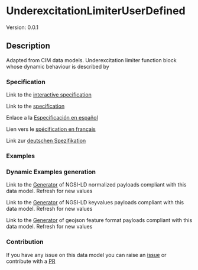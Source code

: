 # UnderexcitationLimiterUserDefined
Version: 0.0.1

## Description 

Adapted from CIM data models. Underexcitation limiter function block whose dynamic behaviour is described by
### Specification

Link to the [interactive specification](https://swagger.lab.fiware.org/?url=https://raw.githubusercontent.com/smart-data-models/dataModel.EnergyCIM/master/UnderexcitationLimiterUserDefined/swagger.yaml)

Link to the [specification](https://github.com/smart-data-models/dataModel.EnergyCIM/blob/master/UnderexcitationLimiterUserDefined/doc/spec.md)

Enlace a la [Especificación en español](https://github.com/smart-data-models/dataModel.EnergyCIM/blob/master/UnderexcitationLimiterUserDefined/doc/spec_ES.md)

Lien vers le [spécification en français](https://github.com/smart-data-models/dataModel.EnergyCIM/blob/master/UnderexcitationLimiterUserDefined/doc/spec_FR.md)

Link zur [deutschen Spezifikation](https://github.com/smart-data-models/dataModel.EnergyCIM/blob/master/UnderexcitationLimiterUserDefined/doc/spec_DE.md)
### Examples
### Dynamic Examples generation

Link to the [Generator](https://smartdatamodels.org/extra/ngsi-ld_generator.php?schemaUrl=https://raw.githubusercontent.com/smart-data-models/dataModel.EnergyCIM/master/UnderexcitationLimiterUserDefined/schema.json&email=info@smartdatamodels.org) of NGSI-LD normalized payloads compliant with this data model. Refresh for new values

Link to the [Generator](https://smartdatamodels.org/extra/ngsi-ld_generator_keyvalues.php?schemaUrl=https://raw.githubusercontent.com/smart-data-models/dataModel.EnergyCIM/master/UnderexcitationLimiterUserDefined/schema.json&email=info@smartdatamodels.org) of NGSI-LD keyvalues payloads compliant with this data model. Refresh for new values

Link to the [Generator](https://smartdatamodels.org/extra/geojson_features_generator_v1.0.php?schemaUrl=https://raw.githubusercontent.com/smart-data-models/dataModel.EnergyCIM/master/UnderexcitationLimiterUserDefined/schema.json&email=info@smartdatamodels.org) of geojson feature format payloads compliant with this data model. Refresh for new values
### Contribution

 If you have any issue on this data model you can raise an [issue](https://github.com/smart-data-models/dataModel.EnergyCIM/issues)  or contribute with a [PR](https://github.com/smart-data-models/dataModel.EnergyCIM/pulls)